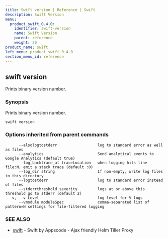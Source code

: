 ```yaml
---
title: Swift version | Reference | Swift
description: Swift Version
menu:
  product_swift_0.4.0:
    identifier: swift-version
    name: Swift Version
    parent: reference
    weight: 20
product_name: swift
left_menu: product_swift_0.4.0
section_menu_id: reference
---
```

## swift version

Prints binary version number.

### Synopsis


Prints binary version number.

```
swift version
```

### Options inherited from parent commands

```
      --alsologtostderr                  log to standard error as well as files
      --analytics                        Send analytical events to Google Analytics (default true)
      --log_backtrace_at traceLocation   when logging hits line file:N, emit a stack trace (default :0)
      --log_dir string                   If non-empty, write log files in this directory
      --logtostderr                      log to standard error instead of files
      --stderrthreshold severity         logs at or above this threshold go to stderr (default 2)
  -v, --v Level                          log level for V logs
      --vmodule moduleSpec               comma-separated list of pattern=N settings for file-filtered logging
```

### SEE ALSO
* [swift](swift.md)	 - Swift by Appscode - Ajax friendly Helm Tiller Proxy

